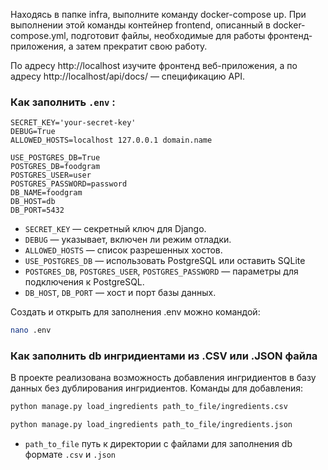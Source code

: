 Находясь в папке infra, выполните команду docker-compose up. При выполнении 
этой команды контейнер frontend, описанный в docker-compose.yml, подготовит 
файлы, необходимые для работы фронтенд-приложения, а затем прекратит свою 
работу.

По адресу http://localhost изучите фронтенд веб-приложения, а по адресу 
http://localhost/api/docs/ — спецификацию API.

### Как заполнить ```.env``` :
```nano
SECRET_KEY='your-secret-key'
DEBUG=True
ALLOWED_HOSTS=localhost 127.0.0.1 domain.name

USE_POSTGRES_DB=True
POSTGRES_DB=foodgram
POSTGRES_USER=user
POSTGRES_PASSWORD=password
DB_NAME=foodgram
DB_HOST=db
DB_PORT=5432
```
- `SECRET_KEY` — секретный ключ для Django.
- `DEBUG` — указывает, включен ли режим отладки.
- `ALLOWED_HOSTS` — список разрешенных хостов.
- `USE_POSTGRES_DB` — использовать PostgreSQL или оставить SQLite
- `POSTGRES_DB`, `POSTGRES_USER`, `POSTGRES_PASSWORD` — параметры для
подключения к PostgreSQL.
- `DB_HOST`, `DB_PORT` — хост и порт базы данных.

Создать и открыть для заполнения .env можно командой:
```bash
nano .env
```

### Как заполнить db ингридиентами из .CSV или .JSON файла
В проекте реализована возможность добавления ингридиентов в базу данных 
без дублирования ингридиентов.
Команды для добавления:
```bash
python manage.py load_ingredients path_to_file/ingredients.csv
```

```bash
python manage.py load_ingredients path_to_file/ingredients.json
```
-  ```path_to_file``` путь к директории с файлами для заполнения db формате
```.csv``` и ```.json```
